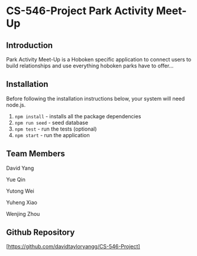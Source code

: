 # CS-546-Project Park Activity Meet-Up

## Introduction

Park Activity Meet-Up is a Hoboken specific application to connect users to build relationships and use everything hoboken parks have to offer...

## Installation

Before following the installation instructions below, your system will need node.js.

1. `npm install` - installs all the package dependencies
2. `npm run seed` - seed database
3. `npm test` - run the tests (optional)
4. `npm start` - run the application


## Team Members

David Yang

Yue Qin

Yutong Wei

Yuheng Xiao

Wenjing Zhou

## Github Repository

[https://github.com/davidtayloryangg/CS-546-Project]
